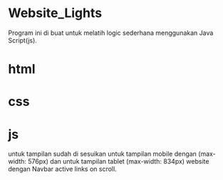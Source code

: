 # Website_Lights

Program ini di buat untuk melatih logic sederhana menggunakan Java Script(js). 

# html
# css
# js

untuk tampilan sudah di sesuikan untuk tampilan mobile dengan (max-width: 576px) dan untuk tampilan tablet (max-width: 834px)
website dengan Navbar active links on scroll.
